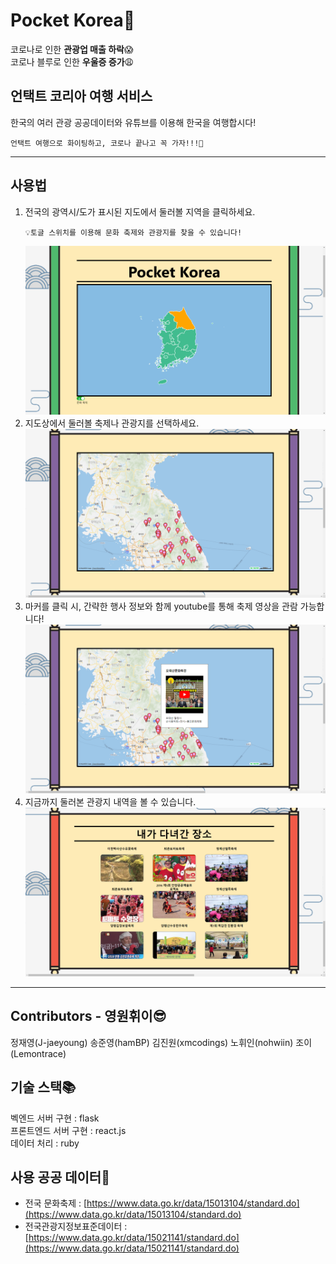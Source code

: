 # Pocket Korea🛫
코로나로 인한 **관광업 매출 하락**😱  
코로나 블루로 인한 **우울증 증가**😩  

## 언택트 코리아 여행 서비스
한국의 여러 관광 공공데이터와 유튜브를 이용해 한국을 여행합시다! 
```
언택트 여행으로 화이팅하고, 코로나 끝나고 꼭 가자!!!🚀
``` 

---

## 사용법

1. 전국의 광역시/도가 표시된 지도에서 둘러볼 지역을 클릭하세요.  
    ```
    💡토글 스위치를 이용해 문화 축제와 관광지를 찾을 수 있습니다!
    ```
    ![page1](./img/page1.png)
2. 지도상에서 둘러볼 축제나 관광지를 선택하세요.  
    ![page2](./img/page2.png)
3. 마커를 클릭 시, 간략한 행사 정보와 함께 youtube를 통해 축제 영상을 관람 가능합니다!
    ![page3](./img/page3.png)
4. 지금까지 둘러본 관광지 내역을 볼 수 있습니다.
    ![page4](./img/page4.png)

---

## Contributors - 영원휘이😎
정재영(J-jaeyoung) 송준영(hamBP) 김진원(xmcodings) 노휘인(nohwiin) 조이(Lemontrace)

## 기술 스택📚
벡엔드 서버 구현 : flask  
프론트엔드 서버 구현 : react.js  
데이터 처리 : ruby

## 사용 공공 데이터📰
- 전국 문화축제 : [https://www.data.go.kr/data/15013104/standard.do](https://www.data.go.kr/data/15013104/standard.do)
- 전국관광지정보표준데이터 : [https://www.data.go.kr/data/15021141/standard.do](https://www.data.go.kr/data/15021141/standard.do)
    
